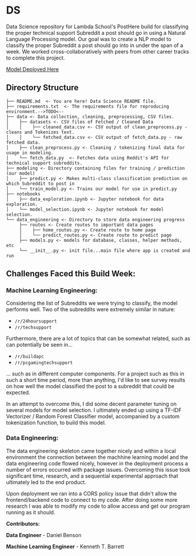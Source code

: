 # DS
Data Science repository for Lambda School's PostHere build for classifying the proper technical support Subreddit a post should go in using a Natural Language Processing model. Our goal was to create a NLP model to classify the proper Subreddit a post should go into in under the span of a week. We worked cross-collaboratively with peers from other career tracks to complete this project.


[Model Deployed Here](https://front-end-six-bay.now.sh/)
## Directory Structure
```
├── README.md  <- You are here! Data Science README file.
├── requirements.txt  <- The requirements file for reproducing environment.-->TODO<--
├── data <- Data collection, cleaning, preprocessing, CSV files.
│    ├── datasets <- CSV files of Fetched / Cleaned Data
│    │    ├── cleaned_data.csv <- CSV output of clean_preprocess.py - cleans and Tokenizes text.
│    │    └── fetched_data.csv <- CSV output of fetch_data.py - raw fetched data.
│    ├── clean_preprocess.py <- Cleaning / tokenizing final data for usage in modeling.
│    └── fetch_data.py  <- Fetches data using Reddit's API for technical support subreddits.
├── modeling <- Directory containing files for training / prediction (our model)
│    ├── predict.py <- Makes multi-class classification prediction on which Subreddit to post in
│    └── train_model.py <- Trains our model for use in predict.py
├── notebooks
│    ├── data_exploration.ipynb <- Jupyter notebook for data exploration.
│    └── model_selection.ipynb <- Jupyter notebook for model selection.
└── data_engineering <- Directory to store data engineering progress
     ├── routes <- Create routes to important data pages
     │    ├── home_routes.py <- Create route to home page
     │    └── predict_routes.py <- Create route to predict page
     ├── models.py <- models for database, classes, helper methods, etc
     └── __init__.py <- init file...main file where app is created and run
```

## Challenges Faced this Build Week:

### Machine Learning Engineering:
Considering the list of Subreddits we were trying to classify, the model performs well. Two of the subreddits were extremely similar in nature:
- `/r/24hoursupport`
- `/r/techsupport`

Furthermore, there are a lot of topics that can be somewhat related, such as can potentially be seen in...
- `/r/buildapc`
- `/r/pcgamingtechsupport`

... such as in different computer components. For a project such as this in such a short time period, more than anything, I'd like to see survey results on how well the model classified the post to a subreddit that could be expected.

In an attempt to overcome this, I did some decent parameter tuning on several models for model selection. I ultimately ended up using a TF-IDF Vectorizer / Random Forest Classifier model, accompanied by a custom tokenization function, to build this model.

### Data Engineering:
The data engineering skeleton came together nicely and within a local environment the connection between the machhine learning model and the data engineering code flowed nicely, however in the deployment process a number of errors occurred with package issues. Overcoming this issue took significant time, research, and a sequential experimental approach that ultimately led to the end product.

Upon deployment we ran into a CORS policy issue that didn't allow the frontend/backend code to connect to my code. After doing some more research I was able to modify my code to allow access and get our program running as it should.

**Contributors:**

**Data Engineer** - Daniel Benson

**Machine Learning Engineer** - Kenneth T. Barrett
